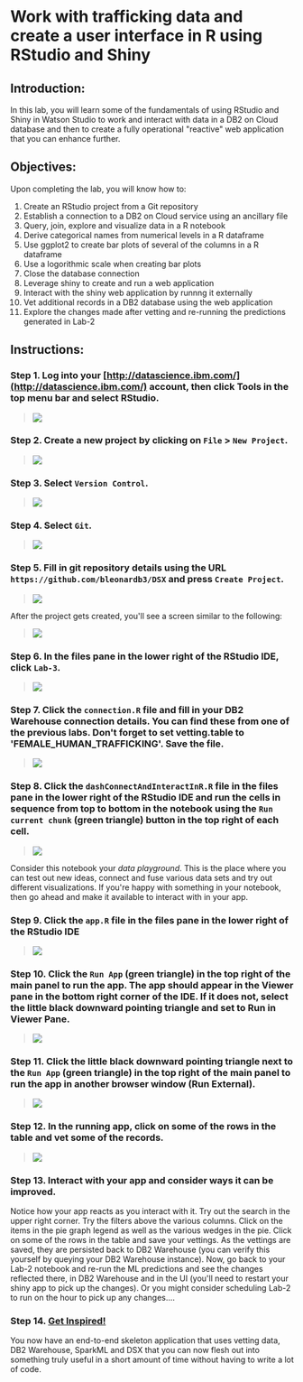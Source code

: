 # Work with trafficking data and create a user interface in R using RStudio and Shiny

## Introduction:

In this lab, you will learn some of the fundamentals of using RStudio and Shiny in Watson Studio to work and interact with data in a DB2 on Cloud database and then to create a fully operational "reactive" web application that you can enhance further.

## Objectives:

Upon completing the lab, you will know how to:

1. Create an RStudio project from a Git repository
1. Establish a connection to a DB2 on Cloud service using an ancillary file
1. Query, join, explore and visualize data in a R notebook
1. Derive categorical names from numerical levels in a R dataframe
1. Use ggplot2 to create bar plots of several of the columns in a R dataframe
1. Use a logorithmic scale when creating bar plots
1. Close the database connection
1. Leverage shiny to create and run a web application
1. Interact with the shiny web application by runnng it externally
1. Vet additional records in a DB2 database  using the web application
1. Explore the changes made after vetting and re-running the predictions generated in Lab-2

## Instructions:

### Step 1.  Log into your [http://datascience.ibm.com/](http://datascience.ibm.com/) account, then click Tools in the top menu bar and select RStudio.

> <img src="https://raw.githubusercontent.com/jpatter/Proof-of-Technology/master/DSX/Lab-3/images/RStudio-select.png"/>

### Step 2.  Create a new project by clicking on `File` > `New Project`.

> <img src="https://raw.githubusercontent.com/Davin-IBM/Proof-of-Technology/master/DSX/Lab-3/images/RStudio-new-project.png"/>

### Step 3.  Select `Version Control`.
> <img src="https://raw.githubusercontent.com/Davin-IBM/Proof-of-Technology/master/DSX/Lab-3/images/RStudio-new-version-control-project.png"/>

### Step 4.  Select `Git`.
> <img src="https://raw.githubusercontent.com/Davin-IBM/Proof-of-Technology/master/DSX/Lab-3/images/RStudio-select-git-project.png"/>

### Step 5.  Fill in git repository details using the URL `https://github.com/bleonardb3/DSX` and press `Create Project`.
> <img src="https://github.com/bleonardb3/DSX/blob/master/Lab-3/images/Lab3CloneGitRepository.png"/>

After the project gets created, you'll see a screen similar to the following:

> <img src="https://raw.githubusercontent.com/bleonardb3/DSX/master/Lab-3/images/RStudio-project-created.png"/>

### Step 6.  In the files pane in the lower right of the RStudio IDE, click `Lab-3`.
> <img src="https://raw.githubusercontent.com/Davin-IBM/Proof-of-Technology/master/DSX/Lab-3/images/RStudio-lab3-files.png"/>

### Step 7.  Click the `connection.R` file and fill in your DB2 Warehouse connection details.   You can find these from one of the previous labs.   Don't forget to set vetting.table to 'FEMALE_HUMAN_TRAFFICKING'.   Save the file.
> <img src="https://raw.githubusercontent.com/Davin-IBM/Proof-of-Technology/master/DSX/Lab-3/images/RStudio-lab3-connection.png"/>

### Step 8.  Click the `dashConnectAndInteractInR.R` file in the files pane in the lower right of the RStudio IDE and run the cells in sequence from top to bottom in the notebook using the `Run current chunk` (green triangle) button in the top right of each cell.
> <img src="https://raw.githubusercontent.com/Davin-IBM/Proof-of-Technology/master/DSX/Lab-3/images/RStudio-lab3-notebook.png"/>

Consider this notebook your *data playground*.  This is the place where you can test out new ideas, connect and fuse various data sets and try out different visualizations.  If you're happy with something in your notebook, then go ahead and make it available to interact with in your app.

### Step 9.  Click the `app.R` file in the files pane in the lower right of the RStudio IDE
> <img src="https://raw.githubusercontent.com/Davin-IBM/Proof-of-Technology/master/DSX/Lab-3/images/RStudio-lab3-shiny-app.png"/>

### Step 10.  Click the `Run App` (green triangle) in the top right of the main panel to run the app.  The app should appear in the Viewer pane in the bottom right corner of the IDE.  If it does not, select the little black downward pointing triangle and set to Run in Viewer Pane.
> <img src="https://raw.githubusercontent.com/Davin-IBM/Proof-of-Technology/master/DSX/Lab-3/images/RStudio-lab3-app-viewer.png"/>

### Step 11.  Click the little black downward pointing triangle next to the  `Run App` (green triangle) in the top right of the main panel to run the app in another browser window (Run External).
> <img src="https://raw.githubusercontent.com/Davin-IBM/Proof-of-Technology/master/DSX/Lab-3/images/RStudio-lab3-app-external.png"/>

### Step 12.  In the running app, click on some of the rows in the table and vet some of the records.
> <img src="https://raw.githubusercontent.com/Davin-IBM/Proof-of-Technology/master/DSX/Lab-3/images/RStudio-lab3-vet-records.png"/>

### Step 13.  Interact with your app and consider ways it can be improved.

Notice how your app reacts as you interact with it.  Try out the search in the upper right corner.  Try the filters above the various columns.  Click on the items in the pie graph legend as well as the various wedges in the pie.   Click on some of the rows in the table and save your vettings.  As the vettings are saved, they are persisted back to DB2 Warehouse (you can verify this yourself by queying your DB2 Warehouse instance).  Now, go back to your Lab-2 notebook and re-run the ML predictions and see the changes reflected there, in DB2 Warehouse and in the UI (you'll need to restart your shiny app to pick up the changes).   Or you might consider scheduling Lab-2 to run on the hour to pick up any changes....

### Step 14.  [Get Inspired!](https://shiny.rstudio.com/gallery/)

You now have an end-to-end skeleton application that uses vetting data, DB2 Warehouse, SparkML and DSX that you can now flesh out into something truly useful in a short amount of time without having to write a lot of code.

